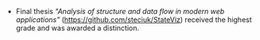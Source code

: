 - Final thesis *"Analysis of structure and data flow in modern web applications"* (https://github.com/steciuk/StateViz) received the highest grade and was awarded a distinction.